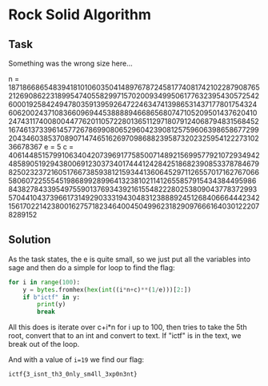 # Rock Solid Algorithm

## Task

Something was the wrong size here...

n = 18718668654839418101060350414897678724581774081742102287908765212690862231899547405582997157020093499506177632395430572542600019258424947803591395926472246347413986531437177801754324606200243710836609694453888894668656807471052095014376204102474311740080044776201105722801365112971807912406879483156845216746137339614577267869908065296042390812575960639865867729920434603853708907147465162697098688239587320232595412227310236678367
e = 5
c = 4061448515799106340420739691775850071489215699577921072934942485890519294380069123037340174441242842518682390853378784679825023237216051766738593812159344136064529711265570171627670665806072255545198689928996413238102114126558579154343844959868438278433954975590137693439216155482228025380904377837299357044104373966173149290333194304831238889245126840666444234215617022142380016275718234640045049962318290976661640301222078289152

## Solution

As the task states, the e is quite small, so we just put all the variables
into sage and then do a simple for loop to find the flag:

```python
for i in range(100): 
    y = bytes.fromhex(hex(int((i*n+c)**(1/e)))[2:]) 
    if b"ictf" in y: 
        print(y) 
        break 
```
All this does is iterate over c+i\*n for i up to 100, then
tries to take the 5th root, convert that to an int and convert
to text. If "ictf" is in the text, we break out of the loop.

And with a value of `i=19` we find our flag:

`ictf{3_isnt_th3_0nly_sm4ll_3xp0n3nt}`
